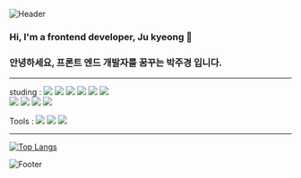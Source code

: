![Header](https://capsule-render.vercel.app/api?type=waving&color=auto&height=300&section=header&text=Love%20what%20you%20do!&fontAlignY=40&desc=No%20pain,%20NO%20gain)
### Hi, I'm a frontend developer, Ju kyeong 👋 
### 안녕하세요, 프론트 엔드 개발자를 꿈꾸는 박주경 입니다.

------------------------

studing :
<img src="https://img.shields.io/badge/Html5-E34F26?style=flat-square&logo=html5&logoColor=white"/>
<img src="https://img.shields.io/badge/Css3-1572B6?style=flat-square&logo=css3&logoColor=white"/>
<img src="https://img.shields.io/badge/JavaScript-F7DF1E?style=flat-square&logo=JavaScript&logoColor=white"/>
<img src="https://img.shields.io/badge/Sass-CC6699?style=flat-square&logo=Sass&logoColor=white"/>
<img src="https://img.shields.io/badge/jQuery-0769AD?style=flat-square&logo=jQuery&logoColor=white"/>
<img src="https://img.shields.io/badge/Swiper-6332F6?style=flat-square&logo=Swiper&logoColor=white"/>   
<img src="https://img.shields.io/badge/Vue-4FC08D?style=flat-square&logo=Vue.js&logoColor=white"/>
<img src="https://img.shields.io/badge/MariaDB-003545?style=flat-square&logo=MariaDB&logoColor=white"/>
<img src="https://img.shields.io/badge/Bootstrap-7952B3?style=flat-square&logo=Bootstrap&logoColor=white"/>
<img src="https://img.shields.io/badge/php-777BB4?style=flat-square&logo=php&logoColor=white"/>



Tools :
<img src="https://img.shields.io/badge/GitHub-181717?style=flat-square&logo=GitHub&logoColor=white"/>
<img src="https://img.shields.io/badge/VisualStudio-5C2D91?style=flat-square&logo=VisualStudio&logoColor=white"/>
<img src="https://img.shields.io/badge/AdobePhotoshop-31A8FF?style=flat-square&logo=AdobePhotoshop&logoColor=white"/>

-------------------------

[![Top Langs](https://github-readme-stats.vercel.app/api/top-langs/?username=jk92lania)](https://github.com/jk92lania/github-readme-stats)

![Footer](https://capsule-render.vercel.app/api?type=waving&color=auto&height=100&section=footer)


<!---
jk92lania/jk92lania is a ✨ special ✨ repository because its `README.md` (this file) appears on your GitHub profile.
You can click the Preview link to take a look at your changes.
- 👀 I’m interested in ...
- 🌱 I’m currently learning ...
- 💞️ I’m looking to collaborate on ...
- 📫 How to reach me ...
--->
